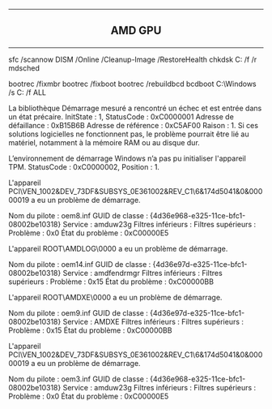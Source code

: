 ----------------------------------------------------------------------------------------------------------------------------------------------------
## <p align='center'> AMD GPU </p>

----------------------------------------------------------------------------------------------------------------------------------------------------
sfc /scannow
DISM /Online /Cleanup-Image /RestoreHealth
chkdsk C: /f /r
mdsched

bootrec /fixmbr
bootrec /fixboot
bootrec /rebuildbcd
bcdboot C:\Windows /s C: /f ALL


La bibliothèque Démarrage mesuré a rencontré un échec et est entrée dans un état précaire.
InitState : 1, StatusCode : 0xC0000001
Adresse de défaillance : 0xB15B6B
Adresse de référence : 0xC5AF00
Raison : 1.
Si ces solutions logicielles ne fonctionnent pas, le problème pourrait être lié au matériel, notamment à la mémoire RAM ou au disque dur. 

L’environnement de démarrage Windows n’a pas pu initialiser l'appareil TPM. StatusCode : 0xC0000002, Position : 1.

L'appareil PCI\VEN_1002&DEV_73DF&SUBSYS_0E361002&REV_C1\6&174d5041&0&00000019 a eu un problème de démarrage.

Nom du pilote : oem8.inf
GUID de classe : {4d36e968-e325-11ce-bfc1-08002be10318}
Service : amduw23g
Filtres inférieurs : 
Filtres supérieurs : 
Problème : 0x0
État du problème : 0xC00000E5

L'appareil ROOT\AMDLOG\0000 a eu un problème de démarrage.

Nom du pilote : oem14.inf
GUID de classe : {4d36e97d-e325-11ce-bfc1-08002be10318}
Service : amdfendrmgr
Filtres inférieurs : 
Filtres supérieurs : 
Problème : 0x15
État du problème : 0xC00000BB


L'appareil ROOT\AMDXE\0000 a eu un problème de démarrage.

Nom du pilote : oem9.inf
GUID de classe : {4d36e97d-e325-11ce-bfc1-08002be10318}
Service : AMDXE
Filtres inférieurs : 
Filtres supérieurs : 
Problème : 0x15
État du problème : 0xC00000BB

L'appareil PCI\VEN_1002&DEV_73DF&SUBSYS_0E361002&REV_C1\6&174d5041&0&00000019 a eu un problème de démarrage.

Nom du pilote : oem3.inf
GUID de classe : {4d36e968-e325-11ce-bfc1-08002be10318}
Service : amduw23g
Filtres inférieurs : 
Filtres supérieurs : 
Problème : 0x0
État du problème : 0xC00000E5
